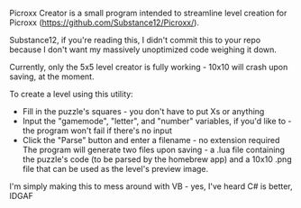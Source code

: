 Picroxx Creator is a small program intended to streamline level creation for Picroxx (https://github.com/Substance12/Picroxx/).

Substance12, if you're reading this, I didn't commit this to your repo because I don't want my massively unoptimized code weighing it down.

Currently, only the 5x5 level creator is fully working - 10x10 will crash upon saving, at the moment.

To create a level using this utility:
- Fill in the puzzle's squares - you don't have to put Xs or anything
- Input the "gamemode", "letter", and "number" variables, if you'd like to - the program won't fail if there's no input
- Click the "Parse" button and enter a filename - no extension required
The program will generate two files upon saving - a .lua file containing the puzzle's code (to be parsed by the homebrew app) and a 10x10 .png file that can be used as the level's preview image.

I'm simply making this to mess around with VB - yes, I've heard C# is better, IDGAF